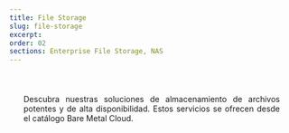 ```yaml
---
title: File Storage
slug: file-storage
excerpt:
order: 02
sections: Enterprise File Storage, NAS
---
```


<style>
#page {
  display: flex !important;
  flex-direction:column-reverse !important;
}
#customProductIndex {
padding:25px;
}
#customProductIndex p {
text-align:justify;
}

</style>

<div id="customProductIndex">

<p>Descubra nuestras soluciones de almacenamiento de archivos potentes y de alta disponibilidad. Estos servicios se ofrecen desde el catálogo Bare Metal Cloud.</p>

</div>
